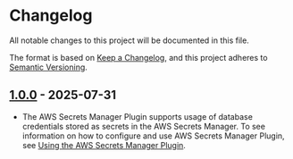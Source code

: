 # Changelog

All notable changes to this project will be documented in this file.

The format is based on [Keep a Changelog](https://keepachangelog.com/en/1.0.0/), and this project adheres to [Semantic Versioning](https://semver.org/#semantic-versioning-200).

## [1.0.0] - 2025-07-31
* The AWS Secrets Manager Plugin supports usage of database credentials stored as secrets in the AWS Secrets Manager. To see information on how to configure and use AWS Secrets Manager Plugin, see [Using the AWS Secrets Manager Plugin](../docs/user-guide/using-plugins/UsingTheAwsSecretsManagerPlugin.md). 

[1.0.0]: https://github.com/awslabs/aws-advanced-go-wrapper/releases/tag/aws-secrets-manager/1.0.0
